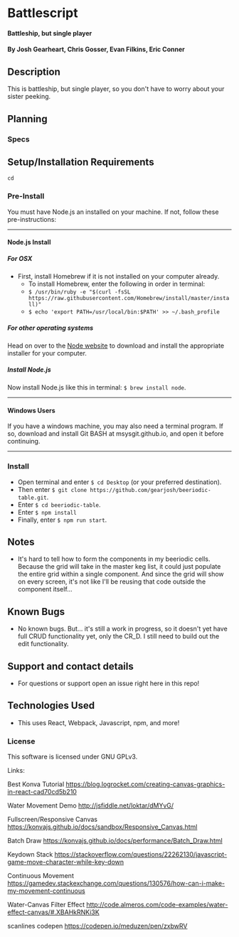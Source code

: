 # Battlescript

#### Battleship, but single player

#### By Josh Gearheart, Chris Gosser, Evan Filkins, Eric Conner

## Description

This is battleship, but single player, so you don't have to worry about your sister peeking.

## Planning

### Specs

## Setup/Installation Requirements
```
cd 
```
### Pre-Install

You must have Node.js an installed on your machine. If not, follow these pre-instructions:

****

#### **Node.js Install**

##### _For OSX_

- First, install Homebrew if it is not installed on your computer already.
  - To install Homebrew, enter the following in order in terminal:
  - `$ /usr/bin/ruby -e "$(curl -fsSL https://raw.githubusercontent.com/Homebrew/install/master/install)"`
  - `$ echo 'export PATH=/usr/local/bin:$PATH' >> ~/.bash_profile`

##### _For other operating systems_

Head on over to the [Node website](https://nodejs.org/en/download/) to download and install the appropriate installer for your computer.

##### _Install Node.js_

Now install Node.js like this in terminal: `$ brew install node`.

****

#### **Windows Users**

If you have a windows machine, you may also need a terminal program.  If so, download and install Git BASH at msysgit.github.io, and open it before continuing.

****

### Install

- Open terminal and enter `$ cd Desktop` (or your preferred destination).
- Then enter `$ git clone https://github.com/gearjosh/beeriodic-table.git`.
- Enter `$ cd beeriodic-table`.
- Enter `$ npm install`
- Finally, enter `$ npm run start`.

## Notes
- It's hard to tell how to form the components in my beeriodic cells.  Because the grid will take in the master keg list, it could just populate the entire grid within a single component.  And since the grid will show on every screen, it's not like I'll be reusing that code outside the component itself...

## Known Bugs
- No known bugs. But... it's still a work in progress, so it doesn't yet have full CRUD functionality yet, only the CR_D.  I still need to build out the edit functionality.

## Support and contact details
- For questions or support open an issue right here in this repo!

## Technologies Used
- This uses React, Webpack, Javascript, npm, and more!

### License
This software is licensed under GNU GPLv3.



Links:

Best Konva Tutorial https://blog.logrocket.com/creating-canvas-graphics-in-react-cad70cd5b210

Water Movement Demo http://jsfiddle.net/loktar/dMYvG/

Fullscreen/Responsive Canvas https://konvajs.github.io/docs/sandbox/Responsive_Canvas.html

Batch Draw https://konvajs.github.io/docs/performance/Batch_Draw.html

Keydown Stack https://stackoverflow.com/questions/22262130/javascript-game-move-character-while-key-down

Continuous Movement https://gamedev.stackexchange.com/questions/130576/how-can-i-make-my-movement-continuous

Water-Canvas Filter Effect http://code.almeros.com/code-examples/water-effect-canvas/#.XBAHkRNKi3K

scanlines codepen https://codepen.io/meduzen/pen/zxbwRV
